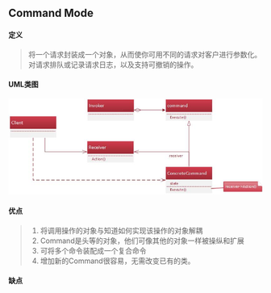 ## Command Mode

#### 定义
> 将一个请求封装成一个对象，从而使你可用不同的请求对客户进行参数化。对请求排队或记录请求日志，以及支持可撤销的操作。

#### UML类图
![image](https://github.com/kuanshang/DesginMode/blob/master/command/image/command.jpg)

#### 优点
> 1. 将调用操作的对象与知道如何实现该操作的对象解耦
> 2. Command是头等的对象，他们可像其他的对象一样被操纵和扩展
> 3. 可将多个命令装配成一个复合命令
> 4. 增加新的Command很容易，无需改变已有的类。

#### 缺点

